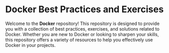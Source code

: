 # Docker Best Practices and Exercises

Welcome to the **Docker** repository! This repository is designed to provide you with a collection of best practices, exercises, and solutions related to Docker. Whether you are new to Docker or looking to sharpen your skills, this repository offers a variety of resources to help you effectively use Docker in your projects.
